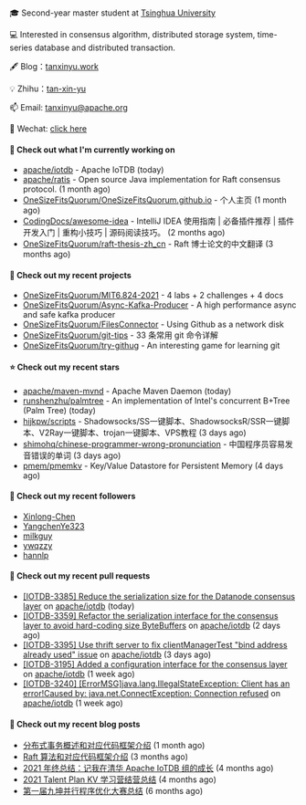 🎓 Second-year master student at [Tsinghua University](https://www.tsinghua.edu.cn/)

💻 Interested in consensus algorithm, distributed storage system, time-series database and distributed transaction.

🖋 Blog：[tanxinyu.work](https://tanxinyu.work)

💡 Zhihu：[tan-xin-yu](https://www.zhihu.com/people/tan-xin-yu-22)

📫 Email: [tanxinyu@apache.org](mailto:tanxinyu@apache.org)

💬 Wechat: [click here](https://github.com/LebronAl/LebronAl/issues/1)

#### 👷 Check out what I'm currently working on

- [apache/iotdb](https://github.com/apache/iotdb) - Apache IoTDB (today)
- [apache/ratis](https://github.com/apache/ratis) - Open source Java implementation for Raft consensus protocol. (1 month ago)
- [OneSizeFitsQuorum/OneSizeFitsQuorum.github.io](https://github.com/OneSizeFitsQuorum/OneSizeFitsQuorum.github.io) - 个人主页 (1 month ago)
- [CodingDocs/awesome-idea](https://github.com/CodingDocs/awesome-idea) - IntelliJ IDEA 使用指南 | 必备插件推荐 | 插件开发入门 | 重构小技巧 | 源码阅读技巧。  (2 months ago)
- [OneSizeFitsQuorum/raft-thesis-zh_cn](https://github.com/OneSizeFitsQuorum/raft-thesis-zh_cn) - Raft 博士论文的中文翻译 (3 months ago)

#### 🌱 Check out my recent projects

- [OneSizeFitsQuorum/MIT6.824-2021](https://github.com/OneSizeFitsQuorum/MIT6.824-2021) - 4 labs &#43; 2 challenges &#43; 4 docs
- [OneSizeFitsQuorum/Async-Kafka-Producer](https://github.com/OneSizeFitsQuorum/Async-Kafka-Producer) - A high performance async and safe kafka producer
- [OneSizeFitsQuorum/FilesConnector](https://github.com/OneSizeFitsQuorum/FilesConnector) - Using Github as a network disk
- [OneSizeFitsQuorum/git-tips](https://github.com/OneSizeFitsQuorum/git-tips) - 33 条常用 git 命令详解
- [OneSizeFitsQuorum/try-githug](https://github.com/OneSizeFitsQuorum/try-githug) - An interesting game for learning git

#### ⭐ Check out my recent stars

- [apache/maven-mvnd](https://github.com/apache/maven-mvnd) - Apache Maven Daemon (today)
- [runshenzhu/palmtree](https://github.com/runshenzhu/palmtree) - An implementation of Intel&#39;s concurrent B&#43;Tree (Palm Tree) (today)
- [hijkpw/scripts](https://github.com/hijkpw/scripts) - Shadowsocks/SS一键脚本、ShadowsocksR/SSR一键脚本、V2Ray一键脚本、trojan一键脚本、VPS教程 (3 days ago)
- [shimohq/chinese-programmer-wrong-pronunciation](https://github.com/shimohq/chinese-programmer-wrong-pronunciation) - 中国程序员容易发音错误的单词 (3 days ago)
- [pmem/pmemkv](https://github.com/pmem/pmemkv) - Key/Value Datastore for Persistent Memory (4 days ago)

#### 👯 Check out my recent followers

- [Xinlong-Chen](https://github.com/Xinlong-Chen)
- [YangchenYe323](https://github.com/YangchenYe323)
- [milkguy](https://github.com/milkguy)
- [ywqzzy](https://github.com/ywqzzy)
- [hannlp](https://github.com/hannlp)

#### 🔨 Check out my recent pull requests

- [[IOTDB-3385] Reduce the serialization size for the Datanode consensus layer](https://github.com/apache/iotdb/pull/6209) on [apache/iotdb](https://github.com/apache/iotdb) (today)
- [[IOTDB-3359] Refactor the serialization interface for the consensus layer to avoid hard-coding size ByteBuffers](https://github.com/apache/iotdb/pull/6187) on [apache/iotdb](https://github.com/apache/iotdb) (2 days ago)
- [[IOTDB-3395] Use thrift server to fix clientManagerTest &#34;bind address already used&#34; issue](https://github.com/apache/iotdb/pull/6163) on [apache/iotdb](https://github.com/apache/iotdb) (3 days ago)
- [[IOTDB-3195] Added a configuration interface for the consensus layer](https://github.com/apache/iotdb/pull/6081) on [apache/iotdb](https://github.com/apache/iotdb) (1 week ago)
- [[IOTDB-3240] [ErrorMSG]java.lang.IllegalStateException: Client has an error!Caused by: java.net.ConnectException: Connection refused](https://github.com/apache/iotdb/pull/6049) on [apache/iotdb](https://github.com/apache/iotdb) (1 week ago)

#### 📜 Check out my recent blog posts

- [分布式事务概述和对应代码框架介绍](https://tanxinyu.work/talent-plan-transaction-talk/) (1 month ago)
- [Raft 算法和对应代码框架介绍](https://tanxinyu.work/talent-plan-raft-talk/) (3 months ago)
- [2021 年终总结：记我在清华 Apache IoTDB 组的成长](https://tanxinyu.work/2021-annual-summary/) (4 months ago)
- [2021 Talent Plan KV 学习营结营总结](https://tanxinyu.work/tinykv/) (4 months ago)
- [第一届九坤并行程序优化大赛总结](https://tanxinyu.work/jiu-kun-parallel-program-optimization-contest/) (6 months ago)
